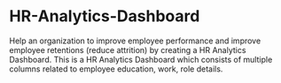 # HR-Analytics-Dashboard
Help an organization to improve employee performance and improve employee retentions (reduce attrition) by creating a HR Analytics Dashboard.  This is a HR Analytics Dashboard which consists of multiple columns related to employee education, work, role details.
